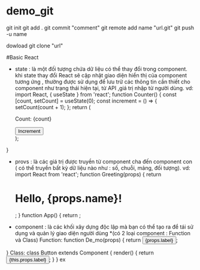 # demo_git
git init
git add . 
git commit "comment"
git remote add name "url.git"
git push -u name

dowload 
git clone "url"


#Basic React
- state :  là một đối tượng chứa dữ liệu có thể thay đổi trong component. khi state thay đổi React sẽ cập nhật  giao diện hiển thị của component tương ứng , thường được sử dụng để lưu trữ các thông tin cần thiết cho component như trạng thái hiện tại, từ API ,giá trị nhập từ người dùng.
vd:
import React, { useState } from 'react';
function Counter() {
  const [count, setCount] = useState(0);
  const increment = () => {
    setCount(count + 1);
  };
  return (
    <div>
      <p>Count: {count}</p>
      <button onClick={increment}>Increment</button>
    </div>
  );
}
- provs : là các giá trị được truyền từ component cha đến component con ( có thể truyền bất kỳ dữ liệu nào như : số, chuỗi, mảng, đối tượng).
vd:
import React from 'react';
function Greeting(props) {
  return <h1>Hello, {props.name}!</h1>;
}
function App() {
  return <Greeting name="John" />;

- component : là các khối xây dựng độc lập mà bạn có thể tạo ra để tái sử dụng và quản lý giao diện người dùng
  *(có 2 loại component : Function và Class)
  Function:
function De_mo(props) {
  return <button>{props.label}</button>;

}
 Class:
 class Button extends Component {
  render() {
    return <button>{this.props.label}</button>;
  }
}
ex
